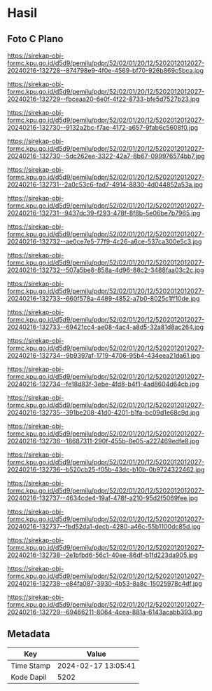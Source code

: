 # Hasil

## Foto C Plano

https://sirekap-obj-formc.kpu.go.id/d5d9/pemilu/pdpr/52/02/01/20/12/5202012012027-20240216-132728--874798e9-4f0e-4569-bf70-926b869c5bca.jpg

https://sirekap-obj-formc.kpu.go.id/d5d9/pemilu/pdpr/52/02/01/20/12/5202012012027-20240216-132729--fbceaa20-6e0f-4f22-8733-bfe5d7527b23.jpg

https://sirekap-obj-formc.kpu.go.id/d5d9/pemilu/pdpr/52/02/01/20/12/5202012012027-20240216-132730--9132a2bc-f7ae-4172-a657-9fab6c5608f0.jpg

https://sirekap-obj-formc.kpu.go.id/d5d9/pemilu/pdpr/52/02/01/20/12/5202012012027-20240216-132730--5dc262ee-3322-42a7-8b67-099976574bb7.jpg

https://sirekap-obj-formc.kpu.go.id/d5d9/pemilu/pdpr/52/02/01/20/12/5202012012027-20240216-132731--2a0c53c6-fad7-4914-8830-4d044852a53a.jpg

https://sirekap-obj-formc.kpu.go.id/d5d9/pemilu/pdpr/52/02/01/20/12/5202012012027-20240216-132731--9437dc39-f293-478f-8f8b-5e06be7b7965.jpg

https://sirekap-obj-formc.kpu.go.id/d5d9/pemilu/pdpr/52/02/01/20/12/5202012012027-20240216-132732--ae0ce7e5-77f9-4c26-a6ce-537ca300e5c3.jpg

https://sirekap-obj-formc.kpu.go.id/d5d9/pemilu/pdpr/52/02/01/20/12/5202012012027-20240216-132732--507a5be8-858a-4d96-88c2-3488faa03c2c.jpg

https://sirekap-obj-formc.kpu.go.id/d5d9/pemilu/pdpr/52/02/01/20/12/5202012012027-20240216-132733--660f578a-4489-4852-a7b0-8025c1ff10de.jpg

https://sirekap-obj-formc.kpu.go.id/d5d9/pemilu/pdpr/52/02/01/20/12/5202012012027-20240216-132733--69421cc4-ae08-4ac4-a8d5-32a81d8ac264.jpg

https://sirekap-obj-formc.kpu.go.id/d5d9/pemilu/pdpr/52/02/01/20/12/5202012012027-20240216-132734--9b9397af-1719-4706-95b4-434eea21da61.jpg

https://sirekap-obj-formc.kpu.go.id/d5d9/pemilu/pdpr/52/02/01/20/12/5202012012027-20240216-132734--fe18d83f-3ebe-4fd8-b4f1-4ad8604d64cb.jpg

https://sirekap-obj-formc.kpu.go.id/d5d9/pemilu/pdpr/52/02/01/20/12/5202012012027-20240216-132735--391be208-41d0-4201-b1fa-bc09d1e68c9d.jpg

https://sirekap-obj-formc.kpu.go.id/d5d9/pemilu/pdpr/52/02/01/20/12/5202012012027-20240216-132736--18687311-290f-455b-8e05-a227469edfe8.jpg

https://sirekap-obj-formc.kpu.go.id/d5d9/pemilu/pdpr/52/02/01/20/12/5202012012027-20240216-132736--b520cb25-f05b-43dc-b10b-0b9724322462.jpg

https://sirekap-obj-formc.kpu.go.id/d5d9/pemilu/pdpr/52/02/01/20/12/5202012012027-20240216-132737--4634cde4-19af-478f-a210-95d2f5069fee.jpg

https://sirekap-obj-formc.kpu.go.id/d5d9/pemilu/pdpr/52/02/01/20/12/5202012012027-20240216-132737--fbd52da1-decb-4280-a46c-55b1100dc85d.jpg

https://sirekap-obj-formc.kpu.go.id/d5d9/pemilu/pdpr/52/02/01/20/12/5202012012027-20240216-132738--2e1bfbd6-56c1-40ee-86df-b1fd223da905.jpg

https://sirekap-obj-formc.kpu.go.id/d5d9/pemilu/pdpr/52/02/01/20/12/5202012012027-20240216-132738--e84fa087-3930-4b53-8a8c-15025978c4df.jpg

https://sirekap-obj-formc.kpu.go.id/d5d9/pemilu/pdpr/52/02/01/20/12/5202012012027-20240216-132729--69466211-8064-4cea-881a-6143acabb393.jpg


## Metadata

| Key        | Value               |
| ---------- | ------------------- |
| Time Stamp | 2024-02-17 13:05:41 |
| Kode Dapil | 5202                |



